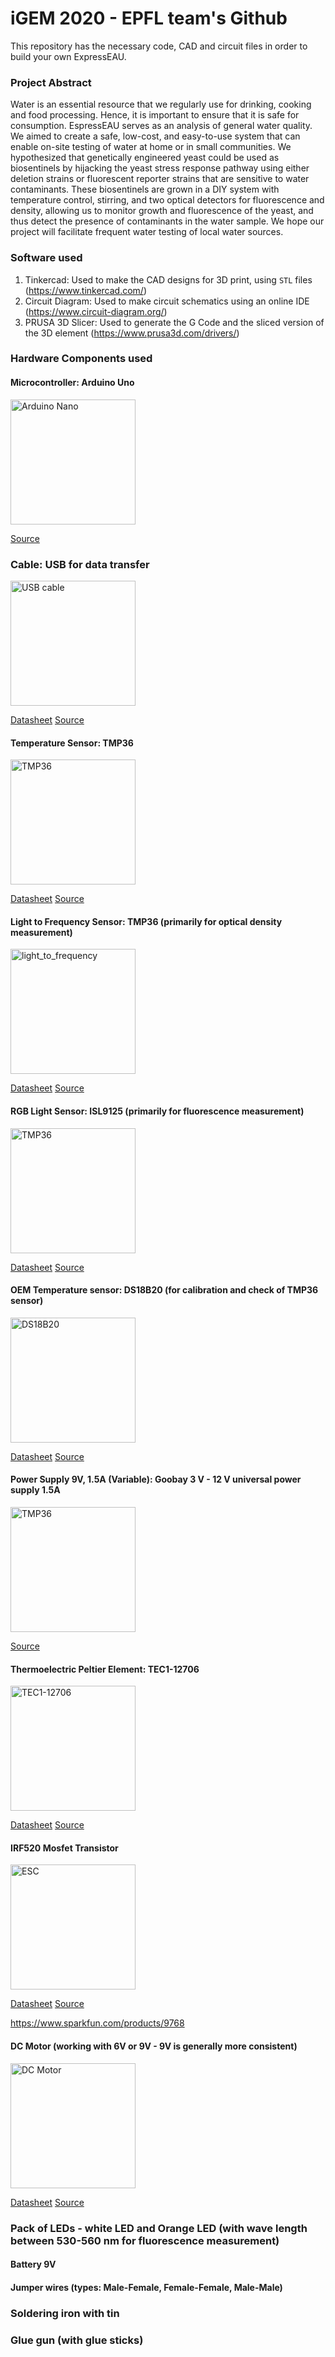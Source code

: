 # iGEM 2020 - EPFL team's Github
This repository has the necessary code, CAD and circuit files in order to build your own ExpressEAU.

### Project Abstract

Water is an essential resource that we regularly use for drinking, cooking and food processing. Hence, it is important to ensure that it is safe for consumption. EspressEAU serves as an analysis of general water quality. We aimed to create a safe, low-cost, and easy-to-use system that can enable on-site testing of water at home or in small communities. We hypothesized that genetically engineered yeast could be used as biosentinels by hijacking the yeast stress response pathway using either deletion strains or fluorescent reporter strains that are sensitive to water contaminants. These biosentinels are grown in a DIY system with temperature control, stirring, and two optical detectors for fluorescence and density, allowing us to monitor growth and fluorescence of the yeast, and thus detect the presence of contaminants in the water sample. We hope our project will facilitate frequent water testing of local water sources.

### Software used

1. Tinkercad: Used to make the CAD designs for 3D print, using `STL` files (https://www.tinkercad.com/)
2. Circuit Diagram: Used to make circuit schematics using an online IDE (https://www.circuit-diagram.org/)
3. PRUSA 3D Slicer: Used to generate the G Code and the sliced version of the 3D element (https://www.prusa3d.com/drivers/)

### Hardware Components used

#### Microcontroller: Arduino Uno
<img src="https://www.olelectronics.com/wp-content/uploads/2020/03/Arduino_Uno_R3.jpg" alt="Arduino Nano" width="200"/>

[Source](https://www.arduino.cc/en/Guide/ArduinoUno)


### Cable: USB for data transfer
<img src="https://images-na.ssl-images-amazon.com/images/I/41PIihh3qnL._AC_.jpg" alt="USB cable" width="200"/>

[Datasheet](https://www.arduino.cc/documents/datasheets/USBcable.PDF)
[Source](https://store.arduino.cc/usb-2-0-cable-type-a-b?queryID=aa479172c324b5d009057f23eaddd86c)


#### Temperature Sensor: TMP36
<img src="https://electropeak.com/pub/media/catalog/product/cache/10f519365b01716ddb90abc57de5a837/t/m/tmp36-temperature-sensor1.jpg" alt="TMP36" width="200"/>

[Datasheet](https://www.analog.com/en/products/tmp36.html)
[Source](https://learn.adafruit.com/tmp36-temperature-sensor)


#### Light to Frequency Sensor: TMP36 (primarily for optical density measurement)
<img src="https://cdn.sparkfun.com//assets/parts/3/7/4/0/09768-01.jpg" alt="light_to_frequency" width="200"/>

[Datasheet](https://www.sparkfun.com/datasheets/Sensors/Imaging/TSL235R-LF.pdf)
[Source](https://www.sparkfun.com/products/9768)


#### RGB Light Sensor: ISL9125 (primarily for fluorescence measurement)
<img src="https://cdn.sparkfun.com//assets/parts/9/6/7/7/12829-01.jpg" alt="TMP36" width="200"/>

[Datasheet](https://cdn.sparkfun.com/datasheets/Sensors/LightImaging/isl29125.pdf)
[Source](https://www.sparkfun.com/products/12829)


#### OEM Temperature sensor: DS18B20 (for calibration and check of TMP36 sensor)
<img src="https://static.digitecgalaxus.ch/Files/1/2/8/2/6/0/6/7/dsbicdigi-1388370334-18330.jpg?impolicy=ProductTileImage&resizeWidth=436&resizeHeight=335&quality=high&cropWidth=436&cropHeight=335" alt="DS18B20" width="200"/>

[Datasheet](https://datasheets.maximintegrated.com/en/ds/DS18B20.pdf)
[Source](https://www.digitec.ch/de/s1/product/oem-ds18b20-sensor-elektronikmodul-8030174)


#### Power Supply 9V, 1.5A (Variable): Goobay 3 V - 12 V universal power supply 1.5A
<img src="https://static.digitecgalaxus.ch/Files/2/6/9/4/5/2/5/6/53997_neu_2018-07_1280x720.jpg?impolicy=ProductTileImage&resizeWidth=436&resizeHeight=335&quality=high&cropWidth=436&cropHeight=335" alt="TMP36" width="200"/>

[Source](https://www.digitec.ch/de/s1/product/goobay-3-v-12-v-universal-netzteil-15a-universalladegeraet-11511239)


#### Thermoelectric Peltier Element: TEC1-12706
<img src="https://protosupplies.com/wp-content/uploads/2018/12/TEC1-12706-Peltier-Cooler.jpg" alt="TEC1-12706" width="200"/>

[Datasheet](https://peltiermodules.com/peltier.datasheet/TEC1-12706.pdf)
[Source](https://protosupplies.com/product/tec1-12706-thermoelectric-peltier-cooling-device/)


#### IRF520 Mosfet Transistor
<img src="https://images-na.ssl-images-amazon.com/images/I/31xj4GtNP2L._SR600%2C315_PIWhiteStrip%2CBottomLeft%2C0%2C35_SCLZZZZZZZ_.jpg" alt="ESC" width="200"/>

[Datasheet](https://www.vishay.com/docs/91017/91017.pdf)
[Source](https://www.aliexpress.com/)


https://www.sparkfun.com/products/9768

#### DC Motor (working with 6V or 9V - 9V is generally more consistent)

<img src="https://hk.element14.com/productimages/standard/en_GB/2457411-40.jpg" alt="DC Motor" width="200"/>

[Datasheet](https://www.arduino.cc/documents/datasheets/DCmotor.PDF)
[Source](https://aliexpress.com)

### Pack of LEDs - white LED and Orange LED (with wave length between 530-560 nm for fluorescence measurement) 
#### Battery 9V
#### Jumper wires (types: Male-Female, Female-Female, Male-Male)
### Soldering iron with tin
### Glue gun (with glue sticks)


